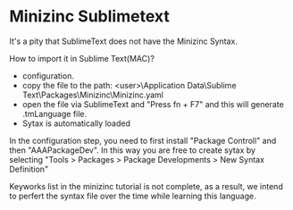 Minizinc Sublimetext
====
It's a pity that SublimeText does not have the Minizinc Syntax.

How to import it in Sublime Text(MAC)?

- configuration.
- copy the file to the path:
\<user>\Application Data\Sublime Text\Packages\Minizinc\Minizinc.yaml
- open the file via SublimeText and "Press fn + F7" and this will generate <language>.tmLanguage file.
- Sytax is automatically loaded

In the configuration step, you need to first install "Package Controll" and then "AAAPackageDev". In this way you are free to create sytax by selecting "Tools > Packages > Package Developments > New Syntax Definition"


Keyworks list in the minizinc tutorial is not complete, as a result, we intend to perfert the syntax file over the time while learning this language.